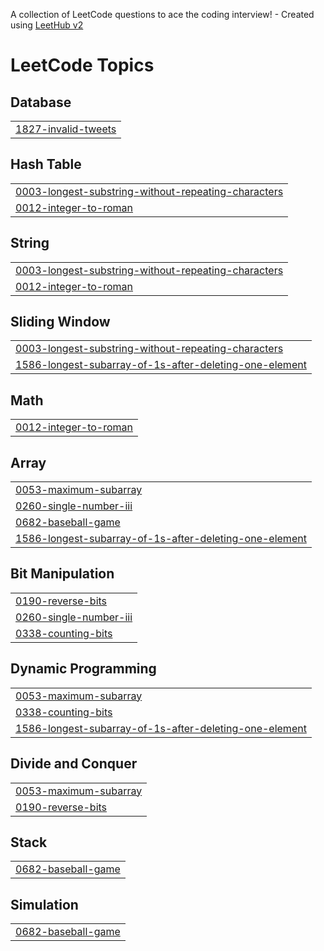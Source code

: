 A collection of LeetCode questions to ace the coding interview! - Created using [LeetHub v2](https://github.com/arunbhardwaj/LeetHub-2.0)
<!---LeetCode Topics Start-->
# LeetCode Topics
## Database
|  |
| ------- |
| [1827-invalid-tweets](https://github.com/santhosh2016/Leetcode_problems/tree/master/1827-invalid-tweets) |
## Hash Table
|  |
| ------- |
| [0003-longest-substring-without-repeating-characters](https://github.com/santhosh2016/Leetcode_problems/tree/master/0003-longest-substring-without-repeating-characters) |
| [0012-integer-to-roman](https://github.com/santhosh2016/Leetcode_problems/tree/master/0012-integer-to-roman) |
## String
|  |
| ------- |
| [0003-longest-substring-without-repeating-characters](https://github.com/santhosh2016/Leetcode_problems/tree/master/0003-longest-substring-without-repeating-characters) |
| [0012-integer-to-roman](https://github.com/santhosh2016/Leetcode_problems/tree/master/0012-integer-to-roman) |
## Sliding Window
|  |
| ------- |
| [0003-longest-substring-without-repeating-characters](https://github.com/santhosh2016/Leetcode_problems/tree/master/0003-longest-substring-without-repeating-characters) |
| [1586-longest-subarray-of-1s-after-deleting-one-element](https://github.com/santhosh2016/Leetcode_problems/tree/master/1586-longest-subarray-of-1s-after-deleting-one-element) |
## Math
|  |
| ------- |
| [0012-integer-to-roman](https://github.com/santhosh2016/Leetcode_problems/tree/master/0012-integer-to-roman) |
## Array
|  |
| ------- |
| [0053-maximum-subarray](https://github.com/santhosh2016/Leetcode_problems/tree/master/0053-maximum-subarray) |
| [0260-single-number-iii](https://github.com/santhosh2016/Leetcode_problems/tree/master/0260-single-number-iii) |
| [0682-baseball-game](https://github.com/santhosh2016/Leetcode_problems/tree/master/0682-baseball-game) |
| [1586-longest-subarray-of-1s-after-deleting-one-element](https://github.com/santhosh2016/Leetcode_problems/tree/master/1586-longest-subarray-of-1s-after-deleting-one-element) |
## Bit Manipulation
|  |
| ------- |
| [0190-reverse-bits](https://github.com/santhosh2016/Leetcode_problems/tree/master/0190-reverse-bits) |
| [0260-single-number-iii](https://github.com/santhosh2016/Leetcode_problems/tree/master/0260-single-number-iii) |
| [0338-counting-bits](https://github.com/santhosh2016/Leetcode_problems/tree/master/0338-counting-bits) |
## Dynamic Programming
|  |
| ------- |
| [0053-maximum-subarray](https://github.com/santhosh2016/Leetcode_problems/tree/master/0053-maximum-subarray) |
| [0338-counting-bits](https://github.com/santhosh2016/Leetcode_problems/tree/master/0338-counting-bits) |
| [1586-longest-subarray-of-1s-after-deleting-one-element](https://github.com/santhosh2016/Leetcode_problems/tree/master/1586-longest-subarray-of-1s-after-deleting-one-element) |
## Divide and Conquer
|  |
| ------- |
| [0053-maximum-subarray](https://github.com/santhosh2016/Leetcode_problems/tree/master/0053-maximum-subarray) |
| [0190-reverse-bits](https://github.com/santhosh2016/Leetcode_problems/tree/master/0190-reverse-bits) |
## Stack
|  |
| ------- |
| [0682-baseball-game](https://github.com/santhosh2016/Leetcode_problems/tree/master/0682-baseball-game) |
## Simulation
|  |
| ------- |
| [0682-baseball-game](https://github.com/santhosh2016/Leetcode_problems/tree/master/0682-baseball-game) |
<!---LeetCode Topics End-->